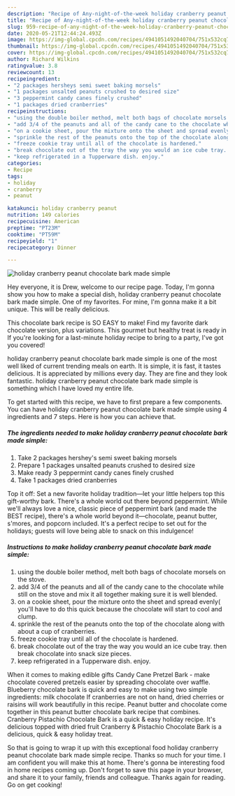 ```yaml
---
description: "Recipe of Any-night-of-the-week holiday cranberry peanut chocolate bark made simple"
title: "Recipe of Any-night-of-the-week holiday cranberry peanut chocolate bark made simple"
slug: 959-recipe-of-any-night-of-the-week-holiday-cranberry-peanut-chocolate-bark-made-simple
date: 2020-05-21T12:44:24.493Z
image: https://img-global.cpcdn.com/recipes/4941051492040704/751x532cq70/holiday-cranberry-peanut-chocolate-bark-made-simple-recipe-main-photo.jpg
thumbnail: https://img-global.cpcdn.com/recipes/4941051492040704/751x532cq70/holiday-cranberry-peanut-chocolate-bark-made-simple-recipe-main-photo.jpg
cover: https://img-global.cpcdn.com/recipes/4941051492040704/751x532cq70/holiday-cranberry-peanut-chocolate-bark-made-simple-recipe-main-photo.jpg
author: Richard Wilkins
ratingvalue: 3.8
reviewcount: 13
recipeingredient:
- "2 packages hersheys semi sweet baking morsels"
- "1 packages unsalted peanuts crushed to desired size"
- "3 peppermint candy canes finely crushed"
- "1 packages dried cranberries"
recipeinstructions:
- "using the double boiler method, melt both bags of chocolate morsels on the stove."
- "add 3/4 of the peanuts and all of the candy cane to the chocolate while still on the stove and mix it all together making sure it is well blended."
- "on a cookie sheet, pour the mixture onto the sheet and spread evenly( you&#39;ll have to do this quick because the chocolate will start to cool and clump."
- "sprinkle the rest of the peanuts onto the top of the chocolate along with about a cup of cranberries."
- "freeze cookie tray until all of the chocolate is hardened."
- "break chocolate out of the tray the way you would an ice cube tray. then break chocolate into snack size pieces."
- "keep refrigerated in a Tupperware dish. enjoy."
categories:
- Recipe
tags:
- holiday
- cranberry
- peanut

katakunci: holiday cranberry peanut 
nutrition: 149 calories
recipecuisine: American
preptime: "PT23M"
cooktime: "PT59M"
recipeyield: "1"
recipecategory: Dinner

---
```



![holiday cranberry peanut chocolate bark made simple](https://img-global.cpcdn.com/recipes/4941051492040704/751x532cq70/holiday-cranberry-peanut-chocolate-bark-made-simple-recipe-main-photo.jpg)

Hey everyone, it is Drew, welcome to our recipe page. Today, I'm gonna show you how to make a special dish, holiday cranberry peanut chocolate bark made simple. One of my favorites. For mine, I'm gonna make it a bit unique. This will be really delicious.

This chocolate bark recipe is SO EASY to make! Find my favorite dark chocolate version, plus variations. This gourmet but healthy treat is ready in If you&#39;re looking for a last-minute holiday recipe to bring to a party, I&#39;ve got you covered!

holiday cranberry peanut chocolate bark made simple is one of the most well liked of current trending meals on earth. It is simple, it is fast, it tastes delicious. It is appreciated by millions every day. They are fine and they look fantastic. holiday cranberry peanut chocolate bark made simple is something which I have loved my entire life.


To get started with this recipe, we have to first prepare a few components. You can have holiday cranberry peanut chocolate bark made simple using 4 ingredients and 7 steps. Here is how you can achieve that.

<!--inarticleads1-->

##### The ingredients needed to make holiday cranberry peanut chocolate bark made simple:

1. Take 2 packages hershey&#39;s semi sweet baking morsels
1. Prepare 1 packages unsalted peanuts crushed to desired size
1. Make ready 3 peppermint candy canes finely crushed
1. Take 1 packages dried cranberries


Top it off: Set a new favorite holiday tradition—let your little helpers top this gift-worthy bark. There&#39;s a whole world out there beyond peppermint. While we&#39;ll always love a nice, classic piece of peppermint bark (and made the BEST recipe), there&#39;s a whole world beyond it—chocolate, peanut butter, s&#39;mores, and popcorn included. It&#39;s a perfect recipe to set out for the holidays; guests will love being able to snack on this indulgence! 

<!--inarticleads2-->

##### Instructions to make holiday cranberry peanut chocolate bark made simple:

1. using the double boiler method, melt both bags of chocolate morsels on the stove.
1. add 3/4 of the peanuts and all of the candy cane to the chocolate while still on the stove and mix it all together making sure it is well blended.
1. on a cookie sheet, pour the mixture onto the sheet and spread evenly( you&#39;ll have to do this quick because the chocolate will start to cool and clump.
1. sprinkle the rest of the peanuts onto the top of the chocolate along with about a cup of cranberries.
1. freeze cookie tray until all of the chocolate is hardened.
1. break chocolate out of the tray the way you would an ice cube tray. then break chocolate into snack size pieces.
1. keep refrigerated in a Tupperware dish. enjoy.


When it comes to making edible gifts Candy Cane Pretzel Bark - make chocolate covered pretzels easier by spreading chocolate over waffle. Blueberry chocolate bark is quick and easy to make using two simple ingredients: milk chocolate If cranberries are not on hand, dried cherries or raisins will work beautifully in this recipe. Peanut butter and chocolate come together in this peanut butter chocolate bark recipe that combines. Cranberry Pistachio Chocolate Bark is a quick &amp; easy holiday recipe. It&#39;s delicious topped with dried fruit Cranberry &amp; Pistachio Chocolate Bark is a delicious, quick &amp; easy holiday treat. 

So that is going to wrap it up with this exceptional food holiday cranberry peanut chocolate bark made simple recipe. Thanks so much for your time. I am confident you will make this at home. There's gonna be interesting food in home recipes coming up. Don't forget to save this page in your browser, and share it to your family, friends and colleague. Thanks again for reading. Go on get cooking!
